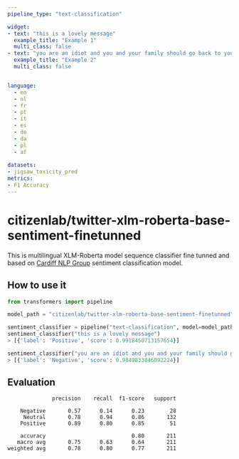 ```yaml
---
pipeline_type: "text-classification"

widget:
- text: "this is a lovely message"
  example_title: "Example 1"
  multi_class: false
- text: "you are an idiot and you and your family should go back to your country"
  example_title: "Example 2"
  multi_class: false


language: 
  - en
  - nl
  - fr
  - pt
  - it
  - es
  - de
  - da
  - pl
  - af
  
datasets:
- jigsaw_toxicity_pred
metrics:
- F1 Accuracy
---
```


# citizenlab/twitter-xlm-roberta-base-sentiment-finetunned

This is multilingual XLM-Roberta model sequence classifier fine tunned and based on [Cardiff NLP Group](cardiffnlp/twitter-roberta-base-sentiment) sentiment classification model.

## How to use it

```python
from transformers import pipeline

model_path = "citizenlab/twitter-xlm-roberta-base-sentiment-finetunned"

sentiment_classifier = pipeline("text-classification", model=model_path, tokenizer=model_path)
sentiment_classifier("this is a lovely message")
> [{'label': 'Positive', 'score': 0.9918450713157654}]

sentiment_classifier("you are an idiot and you and your family should go back to your country")
> [{'label': 'Negative', 'score': 0.9849833846092224}]

```

## Evaluation

```
              precision    recall  f1-score   support

    Negative       0.57      0.14      0.23        28
     Neutral       0.78      0.94      0.86       132
    Positive       0.89      0.80      0.85        51

    accuracy                           0.80       211
   macro avg       0.75      0.63      0.64       211
weighted avg       0.78      0.80      0.77       211
```

